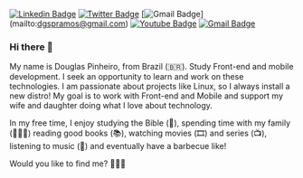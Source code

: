 [![Linkedin Badge](https://img.shields.io/badge/-LinkedIn-blue?style=flat-square&logo=Linkedin&logoColor=white&link=https://www.linkedin.com/in/dgsdev/)](https://www.linkedin.com/in/dgsdev/)
[![Twitter Badge](https://img.shields.io/badge/-Twitter-1ca0f1?style=flat-square&labelColor=1ca0f1&logo=twitter&logoColor=white&link=https://twitter.com/Dgspinheiro)](https://twitter.com/Dgspinheiro)
[![Gmail Badge](https://img.shields.io/badge/-dgspramos@gmail.com-0099cc?style=flat-square&logo=Gmail&logoColor=red&link=mailto:dgspramos@gmail.com)]
(mailto:dgspramos@gmail.com)
[![Youtube Badge](https://img.shields.io/badge/-Youtube-FF0000?style=flat-square&labelColor=FF0000&logo=youtube&logoColor=white&link=https://www.youtube.com/c/DouglasPinheiroDgs/)](https://www.youtube.com/c/DouglasPinheiroDgs/)
[![Gmail Badge](https://img.shields.io/badge/-diego.schell.f@gmail.com-6633cc?style=flat-square&logo=Gmail&logoColor=white&link=mailto:diego.schell.f@gmail.com)](mailto:diego.schell.f@gmail.com)


### Hi there 👋

My name is Douglas Pinheiro, from Brazil (🇧🇷). Study Front-end and mobile development. I seek an opportunity to learn and work on these technologies. I am passionate about projects like Linux, so I always install a new distro! My goal is to work with Front-end and Mobile and support my wife and daughter doing what I love about technology.

In my free time, I enjoy studying the Bible (📓), spending time with my family (👨‍👨‍👧) reading good books (📚), watching movies (🎞️) and series (📺), listening to music (🎵) and eventually have a barbecue like! 

Would you like to find me? 🚀🚀🚀





